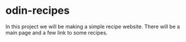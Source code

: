 # odin-recipes
In this project we will be making a simple recipe website. There will be a main page and a few link to some recipes. 